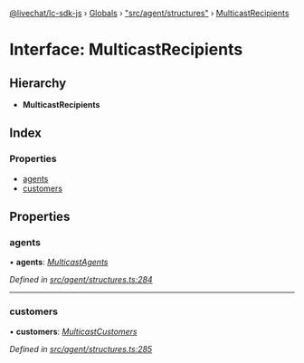 [@livechat/lc-sdk-js](../README.md) › [Globals](../globals.md) › ["src/agent/structures"](../modules/_src_agent_structures_.md) › [MulticastRecipients](_src_agent_structures_.multicastrecipients.md)

# Interface: MulticastRecipients

## Hierarchy

* **MulticastRecipients**

## Index

### Properties

* [agents](_src_agent_structures_.multicastrecipients.md#agents)
* [customers](_src_agent_structures_.multicastrecipients.md#customers)

## Properties

###  agents

• **agents**: *[MulticastAgents](_src_agent_structures_.multicastagents.md)*

*Defined in [src/agent/structures.ts:284](https://github.com/livechat/lc-sdk-js/blob/61db942/src/agent/structures.ts#L284)*

___

###  customers

• **customers**: *[MulticastCustomers](_src_agent_structures_.multicastcustomers.md)*

*Defined in [src/agent/structures.ts:285](https://github.com/livechat/lc-sdk-js/blob/61db942/src/agent/structures.ts#L285)*
